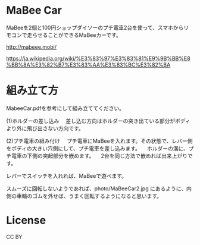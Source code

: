 # MaBee Car

MaBeeを2個と100円ショップダイソーのプチ電車2台を使って、スマホからリモコンで走らせることができるMaBeeカーです。

http://mabeee.mobi/

https://ja.wikipedia.org/wiki/%E3%83%97%E3%83%81%E9%9B%BB%E8%BB%8A%E3%82%B7%E3%83%AA%E3%83%BC%E3%82%BA


# 組み立て方
MabeeCar.pdfを参考にして組み立ててください。

(1)ホルダーの差し込み
　差し込む方向はホルダーの突き出ている部分がボディより外に飛び出さない方向です。

(2)プチ電車の組み付け
　プチ電車にMaBeeを入れます。その状態で、レバー側をボディの大きい穴側にして、プチ電車を差し込みます。
　ホルダーの溝に、プチ電車の下側の突起部分を嵌めます。
　2台を同じ方法で嵌めれば出来上がりです。


レバーでスイッチを入れれば、MaBeeで遊べます。

スムーズに回転しないようであれば、photo/MaBeeCar2.jpg にあるように、内側の車輪のゴムを外せば、うまく回転するようになると思います。

# License
CC BY

